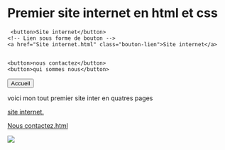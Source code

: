 <!DOCTYPE html>
<html lang="fr">
<head>
    <meta charset="UTF-8">
    <meta name="viewport" content="width=device-width, initial-scale=1.0">
    <title>site internet </title>
   <link rel="stylesheet" href="Css.css">
    


</head>
<body>
    <h1> Premier site internet en html et css </h1>
     
     <button>Site internet</button> 
    <!-- Lien sous forme de bouton -->
    <a href="Site internet.html" class="bouton-lien">Site internet</a>

    
    <button>nous contactez</button>
    <button>qui sommes nous</button>
<button>Accueil</button>


<p>voici mon tout premier site inter en quatres pages</p>

   <!-- Bouton pour Page 1 -->
   <a href="site internet.html" class="button">site internet.<html>
    
   </html></a>

   <!-- Bouton pour Page 2 -->
   <a href="Nous contactez.html" class="button">Nous contactez.html</a>


<img src="images.jpg">

</body>
</html>
